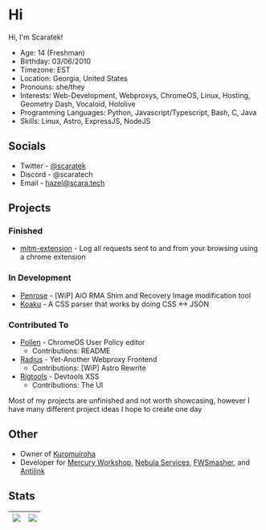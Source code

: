 # Hi
Hi, I'm Scaratek!
- Age: 14 (Freshman)
- Birthday: 03/06/2010
- Timezone: EST
- Location: Georgia, United States
- Pronouns: she/they
- Interests: Web-Development, Webproxys, ChromeOS, Linux, Hosting, Geometry Dash, Vocaloid, Hololive
- Programming Languages: Python, Javascript/Typescript, Bash, C, Java
- Skills: Linux, Astro, ExpressJS, NodeJS

## Socials
- Twitter - [@scaratek](https://x.com/scaratek)
- Discord - @scaratech
- Email - hazel@scara.tech

## Projects
### Finished
- [mitm-extension](https://github.com/Entrpix/mitm-extension) - Log all requests sent to and from your browsing using a chrome extension
### In Development
- [Penrose](https://github.com/entrpix/penrose) - [WiP] AiO RMA Shim and Recovery Image modification tool
- [Koaku](https://github.com/entrpix/koaku) - A CSS parser that works by doing CSS <-> JSON
### Contributed To
- [Pollen](https://github.com/mercuryworkshop/pollen) - ChromeOS User Policy editor
  - Contributions: README
- [Radius](https://github.com/radiusproxy/radius) - Yet-Another Webproxy Frontend
  - Contributions: [WiP] Astro Rewrite
- [Rigtools](https://github.com/fwsmasher/rigtools) - Devtools XSS
  - Contributions: The UI

Most of my projects are unfinished and not worth showcasing, however I have many different project ideas I hope to create one day

## Other
- Owner of [Kuromuiroha](https://kuromu.scara.tech)
- Developer for [Mercury Workshop](https://mercuryworks.shop), [Nebula Services](https://github.com/nebulaservices), [FWSmasher](https://github.com/FWSmasher), and [Antilink](https://github.com/anti-link)

## Stats
![](https://github-readme-stats.vercel.app/api?username=entrpix&theme=dracula&show_icons=true&hide_border=true&count_private=true) | ![](https://github-readme-stats.vercel.app/api/top-langs/?username=entrpix&theme=dracula&show_icons=true&hide_border=true&layout=compact) |
| --- | --- |
